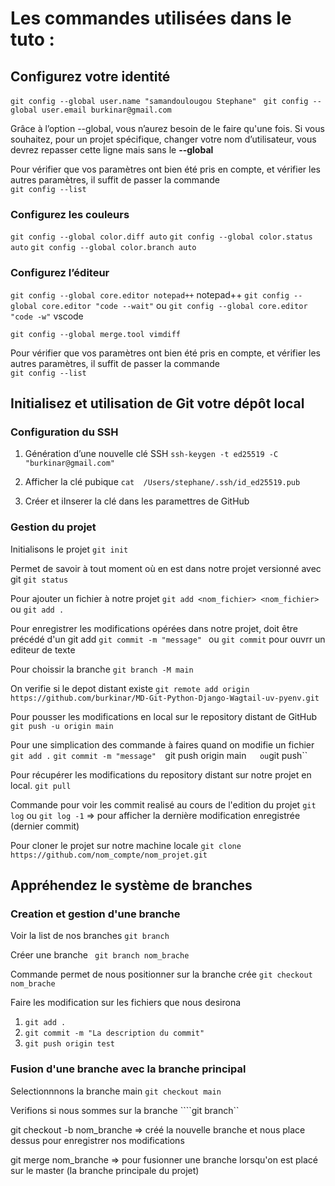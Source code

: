 # Les commandes utilisées dans le tuto :

## Configurez votre identité
``git config --global user.name "samandoulougou Stephane" ``
``git config --global user.email burkinar@gmail.com``

Grâce à l’option --global, vous n’aurez besoin de le faire qu'une fois.
Si vous souhaitez, pour un projet spécifique, changer votre nom d’utilisateur, vous devrez repasser cette ligne mais sans le **--global**

Pour vérifier que vos paramètres ont bien été pris en compte, et vérifier les autres paramètres, il suffit de passer la commande  
``git config --list``

### Configurez les couleurs
``git config --global color.diff auto``
``git config --global color.status auto``
``git config --global color.branch auto``

### Configurez l’éditeur
``git config --global core.editor notepad++``			notepad++
``git config --global core.editor "code --wait"`` 
ou 
``git config --global core.editor "code -w"``	vscode

``git config --global merge.tool vimdiff``

Pour vérifier que vos paramètres ont bien été pris en compte, et vérifier les autres paramètres, il suffit de passer la commande  
``git config --list``

## Initialisez et utilisation de Git votre dépôt local 

### Configuration du SSH

1. Génération d’une nouvelle clé SSH
``ssh-keygen -t ed25519 -C "burkinar@gmail.com" ``

2. Afficher la clé pubique
``cat  /Users/stephane/.ssh/id_ed25519.pub``

3. Créer et iInserer la clé dans les paramettres de GitHub

### Gestion du projet
Initialisons le projet
``git init``

Permet de savoir à tout moment où en est dans notre projet versionné avec git
``git status``

Pour ajouter un fichier à notre projet
``git add <nom_fichier> <nom_fichier>``  ou ``git add .`` 

Pour enregistrer les modifications opérées dans notre projet, doit être précédé d'un git add
``git commit -m "message" ``	ou ``git commit`` pour ouvrr un editeur de texte

Pour choissir la branche 
``git branch -M main``

On verifie si le depot distant existe
``git remote add origin https://github.com/burkinar/MD-Git-Python-Django-Wagtail-uv-pyenv.git``

Pour pousser les modifications en local sur le repository distant de GitHub
``git push -u origin main``

Pour une simplication des commande à faires quand on modifie un fichier
``git add .`` 
``git commit -m "message" 
``git push origin main``	ou ``git push``

Pour récupérer les modifications du repository distant sur notre projet en local.
``git pull``

Commande pour voir les commit realisé au cours de l'edition du projet
``git log``
ou
``git log -1`` => pour afficher la dernière modification enregistrée (dernier commit)

Pour cloner le projet sur notre machine locale
``git clone https://github.com/nom_compte/nom_projet.git``

## Appréhendez le système de branches
### Creation et gestion d'une branche
Voir la list de nos branches
``git branch``

Créer une branche
`` git branch nom_brache``

Commande permet de nous positionner sur la branche crée
``git checkout nom_brache``

Faire les modification sur les fichiers que nous desirona

1. ``git add .``
2. ``git commit -m "La description du commit" ``
3. ``git push origin test``

### Fusion d'une branche avec la branche principal
Selectionnnons la branche main 
``git checkout main``

Verifions si nous sommes sur la branche
````git branch``


git checkout -b nom_branche => créé la nouvelle branche et nous place dessus pour enregistrer nos modifications

git merge nom_branche => pour fusionner une branche lorsqu'on est placé sur le master (la branche principale du projet)